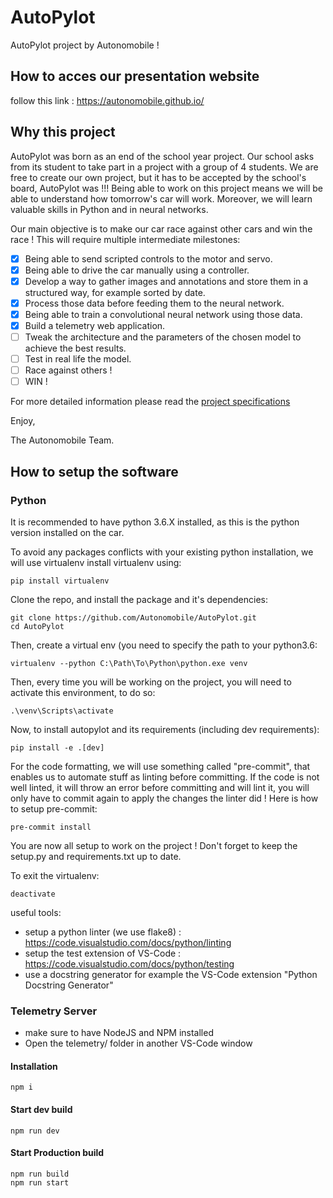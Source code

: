 # AutoPylot
AutoPylot project by Autonomobile !

## How to acces our presentation website

follow this link :
https://autonomobile.github.io/

## Why this project 

AutoPylot was born as an end of the school year project. Our school asks from its student to take part in a project with a group of 4 students. We are free to create our own project, but it has to be accepted by the school's board, AutoPylot was !!!
Being able to work on this project means we will be able to understand how tomorrow's car will work. Moreover, we will learn valuable skills in Python and in neural networks.

Our main objective is to make our car race against other cars and win the race !
This will require multiple intermediate milestones:

 - [x] Being able to send scripted controls to the motor and servo.
 - [x] Being able to drive the car manually using a controller.
 - [x] Develop a way to gather images and annotations and store them in a structured way, for example sorted by date.
 - [x] Process those data before feeding them to the neural network.
 - [x] Being able to train a convolutional neural network using those data.
 - [x] Build a telemetry web application.
 - [ ] Tweak the architecture and the parameters of the chosen model to achieve the best results.
 - [ ] Test in real life the model.
 - [ ] Race against others !
 - [ ] WIN !

For more detailed information please read the [project specifications](https://github.com/Autonomobile/AutoPylot/blob/main/project-specifications/project-specifications.pdf) 

Enjoy,

The Autonomobile Team.


## How to setup the software

### Python
It is recommended to have python 3.6.X installed, as this is the python version installed on the car.

To avoid any packages conflicts with your existing python installation, we will use virtualenv
install virtualenv using:
```shell
pip install virtualenv
```

Clone the repo, and install the package and it's dependencies:
```shell
git clone https://github.com/Autonomobile/AutoPylot.git
cd AutoPylot
```
Then, create a virtual env (you need to specify the path to your python3.6:
```shell
virtualenv --python C:\Path\To\Python\python.exe venv
```
Then, every time you will be working on the project, you will need to activate this environment,
to do so:
```shell
.\venv\Scripts\activate
```

Now, to install autopylot and its requirements (including dev requirements):
```shell
pip install -e .[dev]
```

For the code formatting, we will use something called "pre-commit", that enables us to automate stuff as linting before committing. If the code is not well linted, it will throw an error before committing and will lint it, you will only have to commit again to apply the changes the linter did !
Here is how to setup pre-commit:
```shell
pre-commit install
```
You are now all setup to work on the project ! Don't forget to keep the setup.py and requirements.txt up to date.

To exit the virtualenv:
```shell
deactivate
```

useful tools:
- setup a python linter (we use flake8) : https://code.visualstudio.com/docs/python/linting
- setup the test extension of VS-Code : https://code.visualstudio.com/docs/python/testing
- use a docstring generator for example the VS-Code extension "Python Docstring Generator"

### Telemetry Server

- make sure to have NodeJS and NPM installed
- Open the telemetry/ folder in another VS-Code window

#### Installation
```shell
npm i
```

#### Start dev build
```shell
npm run dev
```
#### Start Production build
```shell
npm run build
npm run start
```
